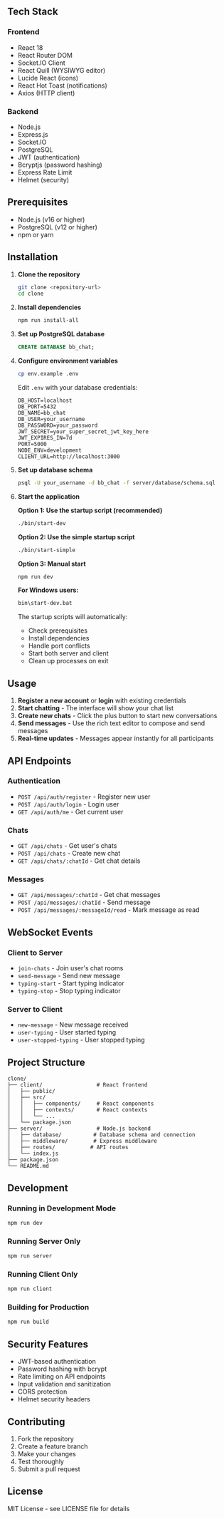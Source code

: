 ## Tech Stack

### Frontend
- React 18
- React Router DOM
- Socket.IO Client
- React Quill (WYSIWYG editor)
- Lucide React (icons)
- React Hot Toast (notifications)
- Axios (HTTP client)

### Backend
- Node.js
- Express.js
- Socket.IO
- PostgreSQL
- JWT (authentication)
- Bcryptjs (password hashing)
- Express Rate Limit
- Helmet (security)

## Prerequisites

- Node.js (v16 or higher)
- PostgreSQL (v12 or higher)
- npm or yarn

## Installation

1. **Clone the repository**
   ```bash
   git clone <repository-url>
   cd clone
   ```

2. **Install dependencies**
   ```bash
   npm run install-all
   ```

3. **Set up PostgreSQL database**
   ```sql
   CREATE DATABASE bb_chat;
   ```

4. **Configure environment variables**
   ```bash
   cp env.example .env
   ```
   
   Edit `.env` with your database credentials:
   ```env
   DB_HOST=localhost
   DB_PORT=5432
   DB_NAME=bb_chat
   DB_USER=your_username
   DB_PASSWORD=your_password
   JWT_SECRET=your_super_secret_jwt_key_here
   JWT_EXPIRES_IN=7d
   PORT=5000
   NODE_ENV=development
   CLIENT_URL=http://localhost:3000
   ```

5. **Set up database schema**
   ```bash
   psql -U your_username -d bb_chat -f server/database/schema.sql
   ```

6. **Start the application**
   
   **Option 1: Use the startup script (recommended)**
   ```bash
   ./bin/start-dev
   ```
   
   **Option 2: Use the simple startup script**
   ```bash
   ./bin/start-simple
   ```
   
   **Option 3: Manual start**
   ```bash
   npm run dev
   ```
   
   **For Windows users:**
   ```cmd
   bin\start-dev.bat
   ```

   The startup scripts will automatically:
   - Check prerequisites
   - Install dependencies
   - Handle port conflicts
   - Start both server and client
   - Clean up processes on exit

## Usage

1. **Register a new account** or **login** with existing credentials
2. **Start chatting** - The interface will show your chat list
3. **Create new chats** - Click the plus button to start new conversations
4. **Send messages** - Use the rich text editor to compose and send messages
5. **Real-time updates** - Messages appear instantly for all participants

## API Endpoints

### Authentication
- `POST /api/auth/register` - Register new user
- `POST /api/auth/login` - Login user
- `GET /api/auth/me` - Get current user

### Chats
- `GET /api/chats` - Get user's chats
- `POST /api/chats` - Create new chat
- `GET /api/chats/:chatId` - Get chat details

### Messages
- `GET /api/messages/:chatId` - Get chat messages
- `POST /api/messages/:chatId` - Send message
- `POST /api/messages/:messageId/read` - Mark message as read

## WebSocket Events

### Client to Server
- `join-chats` - Join user's chat rooms
- `send-message` - Send new message
- `typing-start` - Start typing indicator
- `typing-stop` - Stop typing indicator

### Server to Client
- `new-message` - New message received
- `user-typing` - User started typing
- `user-stopped-typing` - User stopped typing

## Project Structure

```
clone/
├── client/                 # React frontend
│   ├── public/
│   ├── src/
│   │   ├── components/     # React components
│   │   ├── contexts/       # React contexts
│   │   └── ...
│   └── package.json
├── server/                 # Node.js backend
│   ├── database/          # Database schema and connection
│   ├── middleware/        # Express middleware
│   ├── routes/           # API routes
│   └── index.js
├── package.json
└── README.md
```

## Development

### Running in Development Mode
```bash
npm run dev
```

### Running Server Only
```bash
npm run server
```

### Running Client Only
```bash
npm run client
```

### Building for Production
```bash
npm run build
```

## Security Features

- JWT-based authentication
- Password hashing with bcrypt
- Rate limiting on API endpoints
- Input validation and sanitization
- CORS protection
- Helmet security headers

## Contributing

1. Fork the repository
2. Create a feature branch
3. Make your changes
4. Test thoroughly
5. Submit a pull request

## License

MIT License - see LICENSE file for details
